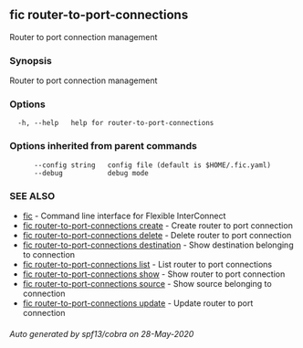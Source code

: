 ## fic router-to-port-connections

Router to port connection management

### Synopsis

Router to port connection management

### Options

```
  -h, --help   help for router-to-port-connections
```

### Options inherited from parent commands

```
      --config string   config file (default is $HOME/.fic.yaml)
      --debug           debug mode
```

### SEE ALSO

* [fic](fic.md)	 - Command line interface for Flexible InterConnect
* [fic router-to-port-connections create](fic_router-to-port-connections_create.md)	 - Create router to port connection
* [fic router-to-port-connections delete](fic_router-to-port-connections_delete.md)	 - Delete router to port connection
* [fic router-to-port-connections destination](fic_router-to-port-connections_destination.md)	 - Show destination belonging to connection
* [fic router-to-port-connections list](fic_router-to-port-connections_list.md)	 - List router to port connections
* [fic router-to-port-connections show](fic_router-to-port-connections_show.md)	 - Show router to port connection
* [fic router-to-port-connections source](fic_router-to-port-connections_source.md)	 - Show source belonging to connection
* [fic router-to-port-connections update](fic_router-to-port-connections_update.md)	 - Update router to port connection

###### Auto generated by spf13/cobra on 28-May-2020
